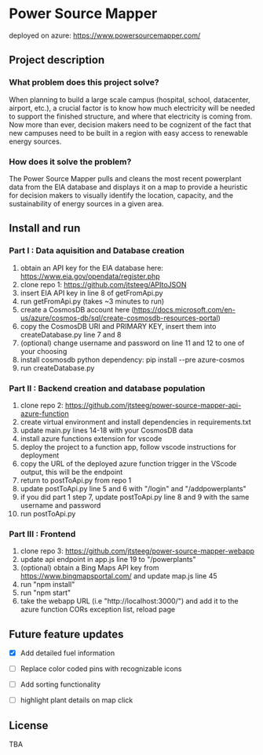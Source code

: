 # Power Source Mapper
deployed on azure: https://www.powersourcemapper.com/
## Project description
### What problem does this project solve?
When planning to build a large scale campus (hospital, school, datacenter, airport, etc.), a crucial factor is to know how much electricity will be needed to support the finished structure, and where that electricity is coming from. Now more than ever, decision makers need to be cognizent of the fact that new campuses need to be built in a region with easy access to renewable energy sources.

### How does it solve the problem?
The Power Source Mapper pulls and cleans the most recent powerplant data from the EIA database and displays it on a map to provide a heuristic for decision makers to visually identify the location, capacity, and the sustainability of energy sources in a given area.


## Install and run


### Part I : Data aquisition and Database creation

1. obtain an API key for the EIA database here: https://www.eia.gov/opendata/register.php
2. clone repo 1: https://github.com/jtsteeg/APItoJSON
3. insert EIA API key in line 8 of getFromApi.py
4. run getFromApi.py (takes ~3 minutes to run)
5. create a CosmosDB account here (https://docs.microsoft.com/en-us/azure/cosmos-db/sql/create-cosmosdb-resources-portal)
6. copy the CosmosDB URI and PRIMARY KEY, insert them into createDatabase.py line 7 and 8
7. (optional) change username and password on line 11 and 12 to one of your choosing
8. install cosmosdb python dependency: 	pip install --pre azure-cosmos
9. run createDatabase.py

   
### Part II : Backend creation and database population

1. clone repo 2: https://github.com/jtsteeg/power-source-mapper-api-azure-function
2. create virtual environment and install dependencies in requirements.txt
3. update main.py lines 14-18 with your CosmosDB data
4. install azure functions extension for vscode
5. deploy the project to a function app, follow vscode instructions for deployment
6. copy the URL of the deployed azure function trigger in the VScode output, this will be the endpoint
7. return to postToApi.py from repo 1
8. update postToApi.py line 5 and 6 with "<endpoint>/login" and "<endpoint>/addpowerplants" 
9. if you did part 1 step 7, update postToApi.py line 8 and 9 with the same username and password
10. run postToApi.py



### Part III : Frontend

1. clone repo 3: https://github.com/jtsteeg/power-source-mapper-webapp
2. update api endpoint in app.js line 19 to "<endpoint>/powerplants"
3. (optional) obtain a Bing Maps API key from https://www.bingmapsportal.com/ and update map.js line 45
3. run "npm install"
4. run "npm start"
5. take the webapp URL (i.e "http://localhost:3000/") and add it to the azure function CORs exception list, reload page

## Future feature updates
- [x] Add detailed fuel information
- [ ] Replace color coded pins with recognizable icons
- [ ] Add sorting functionality
- [ ] highlight plant details on map click



## License
TBA

